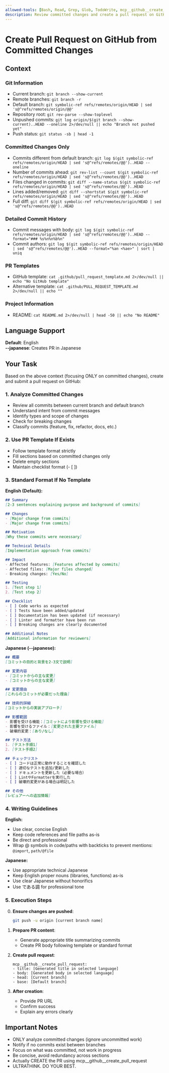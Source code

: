 ```yaml
---
allowed-tools: [Bash, Read, Grep, Glob, TodoWrite, mcp__github__create_pull_request, mcp__github__get_me]
description: Review committed changes and create a pull request on GitHub (English by default, Japanese with --japanese)
---
```


# Create Pull Request on GitHub from Committed Changes

## Context

### Git Information
- Current branch: `git branch --show-current`
- Remote branches: `git branch -r`
- Default branch: `git symbolic-ref refs/remotes/origin/HEAD | sed 's@^refs/remotes/origin/@@'`
- Repository root: `git rev-parse --show-toplevel`
- Unpushed commits: `git log origin/$(git branch --show-current)..HEAD --oneline 2>/dev/null || echo "Branch not pushed yet"`
- Push status: `git status -sb | head -1`

### Committed Changes Only
- Commits different from default branch: `git log $(git symbolic-ref refs/remotes/origin/HEAD | sed 's@^refs/remotes/@@')..HEAD --oneline`
- Number of commits ahead: `git rev-list --count $(git symbolic-ref refs/remotes/origin/HEAD | sed 's@^refs/remotes/@@')..HEAD`
- Files changed in commits: `git diff --name-status $(git symbolic-ref refs/remotes/origin/HEAD | sed 's@^refs/remotes/@@')..HEAD`
- Lines added/removed: `git diff --shortstat $(git symbolic-ref refs/remotes/origin/HEAD | sed 's@^refs/remotes/@@')..HEAD`
- Full diff: `git diff $(git symbolic-ref refs/remotes/origin/HEAD | sed 's@^refs/remotes/@@')..HEAD`

### Detailed Commit History
- Commit messages with body: `git log $(git symbolic-ref refs/remotes/origin/HEAD | sed 's@^refs/remotes/@@')..HEAD --format="### %s%n%n%b%n"`
- Commit authors: `git log $(git symbolic-ref refs/remotes/origin/HEAD | sed 's@^refs/remotes/@@')..HEAD --format="%an <%ae>" | sort | uniq`

### PR Templates
- GitHub template: `cat .github/pull_request_template.md 2>/dev/null || echo "No GitHub template"`
- Alternative template: `cat .github/PULL_REQUEST_TEMPLATE.md 2>/dev/null || echo ""`

### Project Information
- README: `cat README.md 2>/dev/null | head -50 || echo "No README"`

## Language Support

**Default**: English  
**--japanese**: Creates PR in Japanese

## Your Task

Based on the above context (focusing ONLY on committed changes), create and submit a pull request on GitHub:

### 1. Analyze Committed Changes
- Review all commits between current branch and default branch
- Understand intent from commit messages
- Identify types and scope of changes
- Check for breaking changes
- Classify commits (feature, fix, refactor, docs, etc.)

### 2. Use PR Template If Exists
- Follow template format strictly
- Fill sections based on committed changes only
- Delete empty sections
- Maintain checklist format (- [ ])

### 3. Standard Format If No Template

**English (Default):**
```markdown
## Summary
[2-3 sentences explaining purpose and background of commits]

## Changes
- [Major change from commits]
- [Major change from commits]

## Motivation
[Why these commits were necessary]

## Technical Details
[Implementation approach from commits]

## Impact
- Affected features: [Features affected by commits]
- Affected files: [Major files changed]
- Breaking changes: [Yes/No]

## Testing
1. [Test step 1]
2. [Test step 2]

## Checklist
- [ ] Code works as expected
- [ ] Tests have been added/updated
- [ ] Documentation has been updated (if necessary)
- [ ] Linter and formatter have been run
- [ ] Breaking changes are clearly documented

## Additional Notes
[Additional information for reviewers]
```

**Japanese (--japanese):**
```markdown
## 概要
[コミットの目的と背景を2-3文で説明]

## 変更内容
- [コミットからの主な変更]
- [コミットからの主な変更]

## 変更理由
[これらのコミットが必要だった理由]

## 技術的詳細
[コミットからの実装アプローチ]

## 影響範囲
- 影響を受ける機能：[コミットにより影響を受ける機能]
- 影響を受けるファイル：[変更された主要ファイル]
- 破壊的変更：[あり/なし]

## テスト方法
1. [テスト手順1]
2. [テスト手順2]

## チェックリスト
- [ ] コードは正常に動作することを確認した
- [ ] 適切なテストを追加/更新した
- [ ] ドキュメントを更新した（必要な場合）
- [ ] LintやFormatterを実行した
- [ ] 破壊的変更がある場合は明記した

## その他
[レビュアーへの追加情報]
```

### 4. Writing Guidelines

**English:**
- Use clear, concise English
- Keep code references and file paths as-is
- Be direct and professional
- Wrap @ symbols in code/paths with backticks to prevent mentions: `@import`, `path/@file`

**Japanese:**
- Use appropriate technical Japanese
- Keep English proper nouns (libraries, functions) as-is
- Use clear Japanese without honorifics
- Use である調 for professional tone

### 5. Execution Steps

0. **Ensure changes are pushed**:
   ```bash
   git push -u origin [current branch name]
   ```

1. **Prepare PR content**:
   - Generate appropriate title summarizing commits
   - Create PR body following template or standard format

2. **Create pull request**:
   ```
   mcp__github__create_pull_request:
   - title: [Generated title in selected language]
   - body: [Generated body in selected language]
   - head: [Current branch]
   - base: [Default branch]
   ```

3. **After creation**:
   - Provide PR URL
   - Confirm success
   - Explain any errors clearly

## Important Notes
- ONLY analyze committed changes (ignore uncommitted work)
- Notify if no commits exist between branches
- Focus on what was committed, not work in progress
- Be concise, avoid redundancy across sections
- Actually CREATE the PR using mcp__github__create_pull_request
- ULTRATHINK. DO YOUR BEST.
